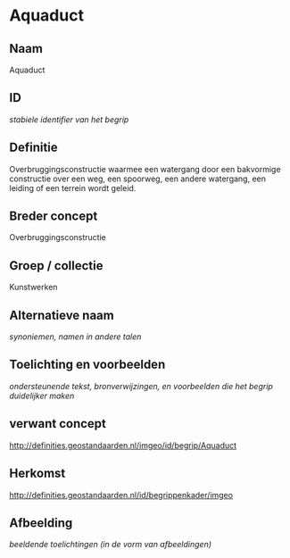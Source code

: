 # Aquaduct

## Naam
Aquaduct

## ID
*stabiele identifier van het begrip*

## Definitie
Overbruggingsconstructie waarmee een watergang door een bakvormige constructie over een weg, een spoorweg, een andere watergang, een leiding of een terrein wordt geleid.

## Breder concept
Overbruggingsconstructie

## Groep / collectie
Kunstwerken

## Alternatieve naam
*synoniemen, namen in andere talen*

## Toelichting en voorbeelden
*ondersteunende tekst, bronverwijzingen, en voorbeelden die het begrip duidelijker maken*

## verwant concept
http://definities.geostandaarden.nl/imgeo/id/begrip/Aquaduct

## Herkomst
http://definities.geostandaarden.nl/id/begrippenkader/imgeo

## Afbeelding
*beeldende toelichtingen (in de vorm van afbeeldingen)*